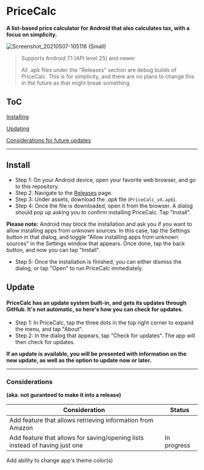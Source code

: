 # PriceCalc
**A list-based price calculator for Android that also calculates tax, with a focus on simplicity.**

![Screenshot_20210507-105116 (Small)](https://user-images.githubusercontent.com/28277730/117469102-5df53800-af23-11eb-99a9-d2292b5d8854.png)

> Supports Android 7.1 (API level 25) and newer
> 
> All .apk files under the "Releases" section are debug builds of PriceCalc. This is for simplicity, and there are no plans to change this in the future as that might break something.

## ToC

[Installing](#install)

[Updating](#update)

[Considerations for future updates](#considerations)


- - - -

## Install
- Step 1: On your Android device, open your favorite web browser, and go to this repository.
- Step 2: Navigate to the [Releases](https://github.com/JosephM101/PriceCalc/releases/latest "Go to latest PriceCalc release") page.
- Step 3: Under assets, download the *.apk* file (`PriceCalc_vX.apk`).
- Step 4: Once the file is downloaded, open it from the browser. A dialog should pop up asking you to confirm installing PriceCalc. Tap "Install".

**Please note:** Android may block the installation and ask you if you want to allow installing apps from unknown sources. In this case, tap the Settings button in that dialog, and toggle "Allow installing apps from unknown sources" in the Settings window that appears. Once done, tap the back button, and now you can tap "Install".

- Step 5: Once the installation is finished, you can either dismiss the dialog, or tap "Open" to run PriceCalc immediately.

## Update
#### PriceCalc has an update system built-in, and gets its updates through GitHub. It's not automatic, so here's how you can check for updates.

- Step 1: In PriceCalc, tap the three dots in the top right corner to expand the menu, and tap "About".
- Step 2: In the dialog that appears, tap "Check for updates". The app will then check for updates.

**If an update is available, you will be presented with information on the new update, as well as the option to update now or later.**


- - - -

### Considerations
**(aka. not guranteed to make it into a release)**

Consideration  | Status
------------- | -------------
Add feature that allows retrieving information from Amazon  |
Add feature that allows for saving/opening lists instead of having just one  |  In progress
Add ability to change app's theme color(s)
